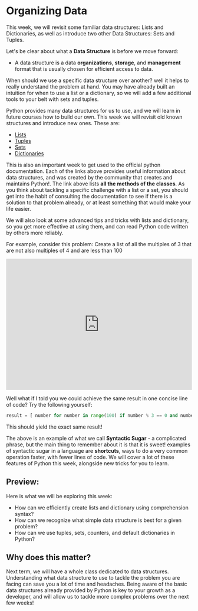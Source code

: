 # Organizing Data

This week, we will revisit some familiar data structures: Lists and Dictionaries, as well as introduce two other Data Structures: Sets and Tuples. 

Let's be clear about what a **Data Structure** is before we move forward:
- A data structure is a data **organizations**, **storage**, and **management** format that is usually chosen for efficient access to data.

When should we use a specific data structure over another? well it helps to really understand the problem at hand. You may have already built an intuition for when to use a list or a dictionary, so we will add a few additional tools to your belt with sets and tuples. 

Python provides many data structures for us to use, and we will learn in future courses how to build our own. This week we will revisit old known structures and introduce new ones. These are:

* [Lists](https://docs.python.org/3/tutorial/datastructures.html)
* [Tuples](https://docs.python.org/3/tutorial/datastructures.html#tuples-and-sequences)
* [Sets](https://docs.python.org/3/tutorial/datastructures.html#sets)
* [Dictionaries](https://docs.python.org/3/tutorial/datastructures.html#dictionaries)

This is also an important week to get used to the official python documentation. Each of the links above provides useful information about data structures, and was created by the community that creates and maintains Python!. The link above lists **all the methods of the classes**. As you think about tackling a specific challenge with a list or a set, you should get into the habit of consulting the documentation to see if there is a solution to that problem already, or at least something that would make your life easier.

We will also look at some advanced tips and tricks with lists and dictionary, so you get more effective at using them, and can read Python code written by others more reliably. 

For example, consider this problem: Create a list of all the multiples of 3 that are not also multiples of 4 and are less than 100

<iframe src="https://trinket.io/embed/python3/7d6b1b8d41" width="100%" height="356" frameborder="0" marginwidth="0" marginheight="0" allowfullscreen></iframe>

Well what if I told you we could achieve the same result in one concise line of code? Try the following yourself:

```python
result = [ number for number in range(100) if number % 3 == 0 and number % 4 != 0 ]
```

This should yield the exact same result!

The above is an example of what we call **Syntactic Sugar** - a complicated phrase, but the main thing to remember about it is that it is sweet! examples of syntactic sugar in a language are **shortcuts**, ways to do a very common operation faster, with fewer lines of code. We will cover a lot of these features of Python this week, alongside new tricks for you to learn.


## Preview:
Here is what we will be exploring this week:
* How can we efficiently create lists and dictionary using comprehension syntax?
* How can we recognize what simple data structure is best for a given problem? 
* How can we use tuples, sets, counters, and default dictionaries in Python?

## Why does this matter?
Next term, we will have a whole class dedicated to data structures. Understanding what data structure to use to tackle the problem you are facing can save you a lot of time and headaches. Being aware of the basic data structures already provided by Python is key to your growth as a developer, and will allow us to tackle more complex problems over the next few weeks!